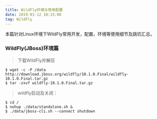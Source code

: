 ```yaml
---
title: WildFly环境与常用配置
date: 2019-01-12 10:15:00
tag: WildFly
---
```


   本篇针对Linux环境下WildFly常用开发，配置，环境等使用细节及跳坑汇总。
   
### WildFly(JBoss)环境篇

> 下载WildFly并解压

    $ wget -c -P /data http://download.jboss.org/wildfly/10.1.0.Final/wildfly-10.1.0.Final.tar.gz
    $ tar -zxvf wildfly-10.1.0.Final.tar.gz

> wildfly启动及关闭：

    $ cd /
    $ nohup ./data/standalone.sh &
    $ ./data/jboss-cli.sh --connect shutdown
    